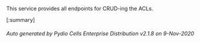 






This service provides all endpoints for CRUD-ing the ACLs.

[:summary]

###### Auto generated by Pydio Cells Enterprise Distribution v2.1.8 on 9-Nov-2020
